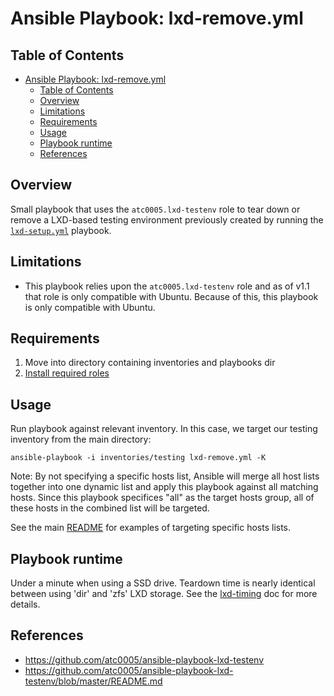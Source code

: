 # Ansible Playbook: lxd-remove.yml

## Table of Contents

- [Ansible Playbook: lxd-remove.yml](#ansible-playbook-lxd-removeyml)
  - [Table of Contents](#table-of-contents)
  - [Overview](#overview)
  - [Limitations](#limitations)
  - [Requirements](#requirements)
  - [Usage](#usage)
  - [Playbook runtime](#playbook-runtime)
  - [References](#references)

## Overview

Small playbook that uses the `atc0005.lxd-testenv` role to tear down or remove
a LXD-based testing environment previously created by running the
[`lxd-setup.yml`](lxd-setup.md) playbook.

## Limitations

- This playbook relies upon the `atc0005.lxd-testenv` role and as of v1.1 that
  role is only compatible with Ubuntu. Because of this, this playbook is only
  compatible with Ubuntu.

## Requirements

1. Move into directory containing inventories and playbooks dir
1. [Install required roles](install-roles.md)

## Usage

Run playbook against relevant inventory. In this case, we target our
testing inventory from the main directory:

`ansible-playbook -i inventories/testing lxd-remove.yml -K`

Note: By not specifying a specific hosts list, Ansible will merge all host
lists together into one dynamic list and apply this playbook against all
matching hosts. Since this playbook specifices "all" as the target hosts
group, all of these hosts in the combined list will be targeted.

See the main [README](../README.md) for examples of targeting specific hosts
lists.

## Playbook runtime

Under a minute when using a SSD drive. Teardown time is nearly identical
between using 'dir' and 'zfs' LXD storage. See the [lxd-timing](lxd-timing.md)
doc for more details.

## References

- <https://github.com/atc0005/ansible-playbook-lxd-testenv>
- <https://github.com/atc0005/ansible-playbook-lxd-testenv/blob/master/README.md>
